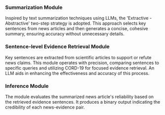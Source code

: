 ### Summarization Module
Inspired by text summarization techniques using LLMs, the 'Extractive - Abstractive' two-step strategy is adopted. This approach selects key sentences from news articles and then generates a concise, cohesive summary, ensuring accuracy without unnecessary details.

### Sentence-level Evidence Retrieval Module
Key sentences are extracted from scientific articles to support or refute news claims. This module operates with precision, comparing sentences to specific queries and utilizing CORD-19 for focused evidence retrieval. An LLM aids in enhancing the effectiveness and accuracy of this process.

### Inference Module
The module evaluates the summarized news article's reliability based on the retrieved evidence sentences. It produces a binary output indicating the credibility of each news-evidence pair.
